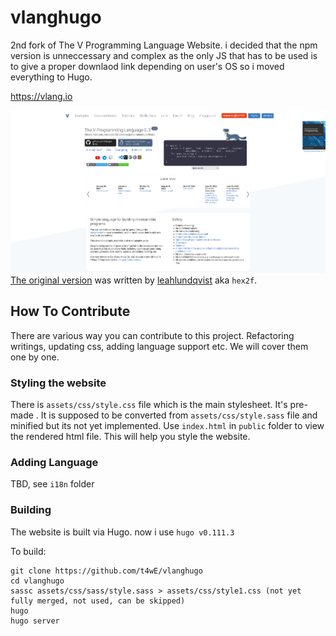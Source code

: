 # vlanghugo
2nd fork of The V Programming Language Website. i decided that the npm version is unneccessary and complex as the only JS that has to be used is to give a proper downlaod link depending on user's OS so i moved everything to Hugo.

https://vlang.io

![Example](example.png)\
[The original version](https://github.com/hex2f/vlang.io) was written by [leahlundqvist](https://github.com/hex2f) aka ``hex2f``.

## How To Contribute

There are various way you can contribute to this project. Refactoring writings, updating css, adding language support etc. We will cover them one by one.

### Styling the website

There is `assets/css/style.css` file which is the main stylesheet. It's pre-made . It is supposed to be converted from `assets/css/style.sass` file and minified but its not yet implemented. Use `index.html` in ``public`` folder to view the rendered html file. This will help you style the website.

### Adding Language

TBD, see `i18n` folder

### Building

The website is built via Hugo. now i use `hugo v0.111.3`

To build:
```
git clone https://github.com/t4wE/vlanghugo
cd vlanghugo
sassc assets/css/sass/style.sass > assets/css/style1.css (not yet fully merged, not used, can be skipped)
hugo
hugo server
```
